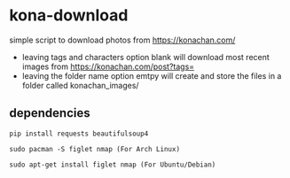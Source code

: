 # kona-download

simple script to download photos from https://konachan.com/

- leaving tags and characters option blank will download most recent images from https://konachan.com/post?tags=
- leaving the folder name option emtpy will create and store the files in a folder called konachan_images/

## dependencies

```
pip install requests beautifulsoup4
```
```
sudo pacman -S figlet nmap (For Arch Linux)
```
```
sudo apt-get install figlet nmap (For Ubuntu/Debian)
```
